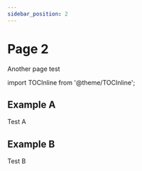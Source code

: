 ```yaml
---
sidebar_position: 2
---
```


# Page 2

Another page test

import TOCInline from '@theme/TOCInline';

<TOCInline toc={toc} />

## Example A

Test A

## Example B

Test B
